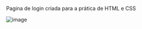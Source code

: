 Pagina de login criada para a prática de HTML e CSS

![image](https://user-images.githubusercontent.com/64222588/207860145-e82c7290-d8fc-48c6-b7ff-63207d7bcf27.png)
